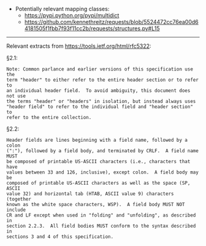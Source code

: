 - Potentially relevant mapping classes:
    - <https://pypi.python.org/pypi/multidict>
    - <https://github.com/kennethreitz/requests/blob/5524472cc76ea00d64181505f1fbb7f93f11cc2b/requests/structures.py#L15>

---

Relevant extracts from <https://tools.ietf.org/html/rfc5322>:

§2.1:

    Note: Common parlance and earlier versions of this specification use the
    term "header" to either refer to the entire header section or to refer to
    an individual header field.  To avoid ambiguity, this document does not use
    the terms "header" or "headers" in isolation, but instead always uses
    "header field" to refer to the individual field and "header section" to
    refer to the entire collection.

§2.2:

    Header fields are lines beginning with a field name, followed by a colon
    (":"), followed by a field body, and terminated by CRLF.  A field name MUST
    be composed of printable US-ASCII characters (i.e., characters that have
    values between 33 and 126, inclusive), except colon.  A field body may be
    composed of printable US-ASCII characters as well as the space (SP, ASCII
    value 32) and horizontal tab (HTAB, ASCII value 9) characters (together
    known as the white space characters, WSP).  A field body MUST NOT include
    CR and LF except when used in "folding" and "unfolding", as described in
    section 2.2.3.  All field bodies MUST conform to the syntax described in
    sections 3 and 4 of this specification.
